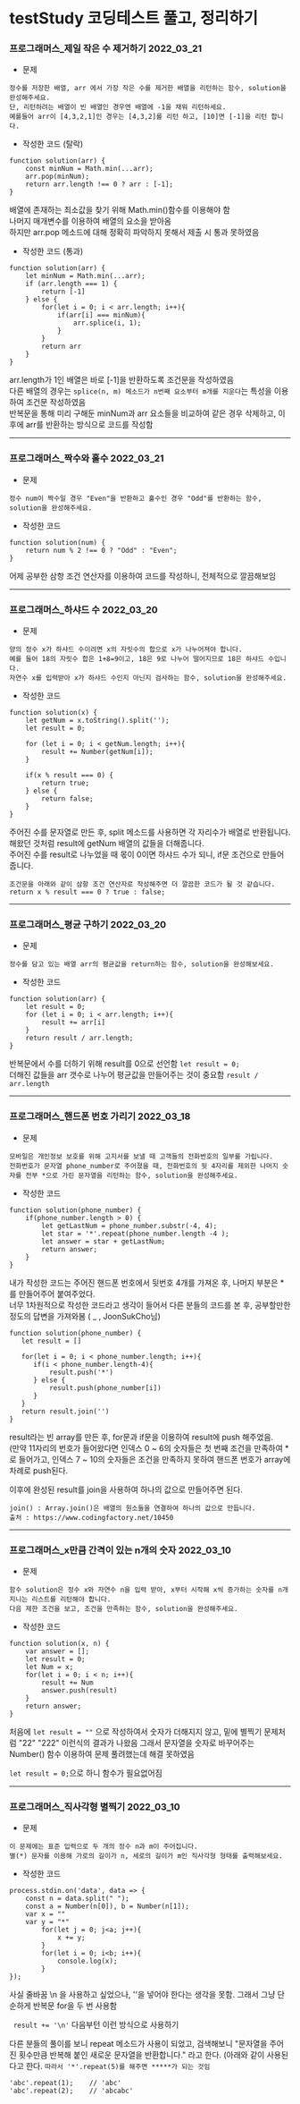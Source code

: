 # testStudy 코딩테스트 풀고, 정리하기
### 프로그래머스_제일 작은 수 제거하기 2022_03_21
* 문제
```
정수를 저장한 배열, arr 에서 가장 작은 수를 제거한 배열을 리턴하는 함수, solution을 완성해주세요. 
단, 리턴하려는 배열이 빈 배열인 경우엔 배열에 -1을 채워 리턴하세요. 
예를들어 arr이 [4,3,2,1]인 경우는 [4,3,2]를 리턴 하고, [10]면 [-1]을 리턴 합니다.
```
* 작성한 코드 (탈락)
```
function solution(arr) {
    const minNum = Math.min(...arr);
    arr.pop(minNum);
    return arr.length !== 0 ? arr : [-1]; 
}
```
배열에 존재하는 최소값을 찾기 위해 Math.min()함수를 이용해야 함 <br>
나머지 매개변수를 이용하여 배열의 요소을 받아옴 <br>
하지만 arr.pop 메소드에 대해 정확히 파악하지 못해서 제출 시 통과 못하였음

* 작성한 코드 (통과)
```
function solution(arr) {
    let minNum = Math.min(...arr);
    if (arr.length === 1) {
        return [-1]
    } else {
        for(let i = 0; i < arr.length; i++){
            if(arr[i] === minNum){
                arr.splice(i, 1);
            }
        }
        return arr
    }
}
```
arr.length가 1인 배열은 바로 [-1]을 반환하도록 조건문을 작성하였음 <br>
다른 배열의 경우는 ```splice(n, m) 메소드가 n번째 요소부터 m개를 지운다```는 특성을 이용하여 조건문 작성하였음 <br>
반복문을 통해 미리 구해둔 minNum과 arr 요소들을 비교하여 같은 경우 삭제하고, 이후에 arr를 반환하는 방식으로 코드를 작성함

---

### 프로그래머스_짝수와 홀수 2022_03_21
* 문제
```
정수 num이 짝수일 경우 "Even"을 반환하고 홀수인 경우 "Odd"를 반환하는 함수, solution을 완성해주세요.
```
* 작성한 코드
```
function solution(num) {
    return num % 2 !== 0 ? "Odd" : "Even";
}
```
어제 공부한 삼항 조건 연산자를 이용하여 코드를 작성하니, 전체적으로 깔끔해보임
___

### 프로그래머스_하샤드 수 2022_03_20
* 문제
```
양의 정수 x가 하샤드 수이려면 x의 자릿수의 합으로 x가 나누어져야 합니다. 
예를 들어 18의 자릿수 합은 1+8=9이고, 18은 9로 나누어 떨어지므로 18은 하샤드 수입니다. 
자연수 x를 입력받아 x가 하샤드 수인지 아닌지 검사하는 함수, solution을 완성해주세요.
```
* 작성한 코드
```
function solution(x) {
    let getNum = x.toString().split('');
    let result = 0;
    
    for (let i = 0; i < getNum.length; i++){
        result += Number(getNum[i]);
    }
    
    if(x % result === 0) {
        return true;
    } else {
        return false;
    }
}
```
주어진 수를 문자열로 만든 후, split 메소드를 사용하면 각 자리수가 배열로 반환됩니다. <br>
해왔던 것처럼 result에 getNum 배열의 값들을 더해줍니다. <br>
주어진 수를 result로 나누었을 때 몫이 0이면 하샤드 수가 되니, if문 조건으로 만들어줍니다. <br>
``` 
조건문을 아래와 같이 삼항 조건 연산자로 작성해주면 더 깔끔한 코드가 될 것 같습니다.
return x % result === 0 ? true : false;
```

---


### 프로그래머스_평균 구하기 2022_03_20
* 문제
```
정수를 담고 있는 배열 arr의 평균값을 return하는 함수, solution을 완성해보세요.
```
* 작성한 코드
```
function solution(arr) {
    let result = 0;
    for (let i = 0; i < arr.length; i++){
        result += arr[i]
    }
    return result / arr.length;
}
```

반복문에서 수를 더하기 위해 result를 0으로 선언함 ``` let result = 0; ``` <br>
더해진 값들을 arr 갯수로 나누어 평균값을 만들어주는 것이 중요함 ``` result / arr.length ```

---

### 프로그래머스_핸드폰 번호 가리기 2022_03_18
* 문제
```
모바일은 개인정보 보호를 위해 고지서를 보낼 때 고객들의 전화번호의 일부를 가립니다.
전화번호가 문자열 phone_number로 주어졌을 때, 전화번호의 뒷 4자리를 제외한 나머지 숫자를 전부 *으로 가린 문자열을 리턴하는 함수, solution을 완성해주세요.
```
* 작성한 코드
```
function solution(phone_number) {
    if(phone_number.length > 0) {
        let getLastNum = phone_number.substr(-4, 4);
        let star = '*'.repeat(phone_number.length -4 );
        let answer = star + getLastNum;
        return answer;
    }
}
```
내가 작성한 코드는 주어진 핸드폰 번호에서 뒷번호 4개를 가져온 후, 나머지 부분은 * 를 만들어주어 붙여주었다. <br>
너무 1차원적으로 작성한 코드라고 생각이 들어서 다른 분들의 코드를 본 후, 공부할만한 정도의 답변을 가져와봄 ( _ , JoonSukCho님)
``` 
function solution(phone_number) {
   let result = []

   for(let i = 0; i < phone_number.length; i++){
      if(i < phone_number.length-4){
          result.push('*')
      } else {
          result.push(phone_number[i])
      }
   }
   return result.join('')
}
```
result라는 빈 array를 만든 후, for문과 if문을 이용하여 result에 push 해주었음. <br> (만약 11자리의 번호가 들어왔다면 인덱스 0 ~ 6의 숫자들은 첫 번째 조건을 만족하여 * 로 들어가고, 인덱스 7 ~ 10의 숫자들은 조건을 만족하지 못하여 핸드폰 번호가 array에 차례로 push된다.

이후에 완성된 result를 join을 사용하여 하나의 값으로 만들어주면 된다. <br>
``` 
join() : Array.join()은 배열의 원소들을 연결하여 하나의 값으로 만듭니다.
출처 : https://www.codingfactory.net/10450
```

---

### 프로그래머스_x만큼 간격이 있는 n개의 숫자 2022_03_10
* 문제
```
함수 solution은 정수 x와 자연수 n을 입력 받아, x부터 시작해 x씩 증가하는 숫자를 n개 지니는 리스트를 리턴해야 합니다. 
다음 제한 조건을 보고, 조건을 만족하는 함수, solution을 완성해주세요.
```
* 작성한 코드
```
function solution(x, n) {
    var answer = [];
    let result = 0;
    let Num = x;
    for(let i = 0; i < n; i++){
        result += Num
        answer.push(result)
    }
    return answer;
}
```
처음에 ``` let result = "" ``` 으로 작성하여서 숫자가 더해지지 않고, 밑에 별찍기 문제처럼 "22" "222" 이런식의 결과가 나왔음
그래서 문자열을 숫자로 바꾸어주는 Number() 함수 이용하여 문제 풀려했는데 해결 못하였음 

``` let result = 0; ```으로 하니 함수가 필요없어짐 


---

### 프로그래머스_직사각형 별찍기 2022_03_10

* 문제
``` 
이 문제에는 표준 입력으로 두 개의 정수 n과 m이 주어집니다.
별(*) 문자를 이용해 가로의 길이가 n, 세로의 길이가 m인 직사각형 형태를 출력해보세요.
```
* 작성한 코드
```process.stdin.setEncoding('utf8');
process.stdin.on('data', data => {
    const n = data.split(" ");
    const a = Number(n[0]), b = Number(n[1]);
    var x = ""
    var y = "*"
        for(let j = 0; j<a; j++){
            x += y;
        }
        for(let i = 0; i<b; i++){
            console.log(x);
        }
});
```
사실 줄바꿈 \n 을 사용하고 싶었으나, ''을 넣어야 한다는 생각을 못함. 그래서 그냥 단순하게 반복문 for을 두 번 사용함

``` result += '\n'``` 다음부턴 이런 방식으로 사용하기

다른 분들의 풀이를 보니 repeat 메소드가 사용이 되었고, 검색해보니 "문자열을 주어진 횟수만큼 반복해 붙인 새로운 문자열을 반환합니다." 라고 한다. (아래와 같이 사용된다고 한다.  ```따라서 '*'.repeat(5)를 해주면 *****가 되는 것임```
```
'abc'.repeat(1);    // 'abc'
'abc'.repeat(2);    // 'abcabc'
```
